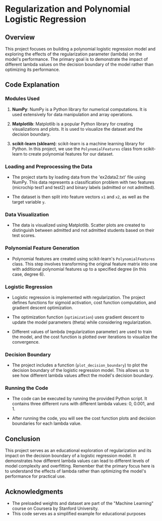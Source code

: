 # Regularization and Polynomial Logistic Regression

## Overview

This project focuses on building a polynomial logistic regression model and exploring the effects of the regularization parameter (lambda) on the model's performance. The primary goal is to demonstrate the impact of different lambda values on the decision boundary of the model rather than optimizing its performance.

## Code Explanation

### Modules Used

1. **NumPy**: NumPy is a Python library for numerical computations. It is used extensively for data manipulation and array operations.

2. **Matplotlib**: Matplotlib is a popular Python library for creating visualizations and plots. It is used to visualize the dataset and the decision boundary.

3. **scikit-learn (sklearn)**: scikit-learn is a machine learning library for Python. In this project, we use the `PolynomialFeatures` class from scikit-learn to create polynomial features for our dataset.

### Loading and Preprocessing the Data

- The project starts by loading data from the 'ex2data2.txt' file using NumPy. This data represents a classification problem with two features (microchip test1 and test2) and binary labels (admitted or not admitted).

- The dataset is then split into feature vectors `x1` and `x2`, as well as the target variable `y`.

### Data Visualization

- The data is visualized using Matplotlib. Scatter plots are created to distinguish between admitted and not admitted students based on their test scores.

### Polynomial Feature Generation

- Polynomial features are created using scikit-learn's `PolynomialFeatures` class. This step involves transforming the original feature matrix into one with additional polynomial features up to a specified degree (in this case, degree 6).

### Logistic Regression

- Logistic regression is implemented with regularization. The project defines functions for sigmoid activation, cost function computation, and gradient descent optimization.

- The optimization function (`optimization`) uses gradient descent to update the model parameters (theta) while considering regularization.

- Different values of lambda (regularization parameter) are used to train the model, and the cost function is plotted over iterations to visualize the convergence.

### Decision Boundary

- The project includes a function (`plot_decision_boundary`) to plot the decision boundary of the logistic regression model. This allows us to see how different lambda values affect the model's decision boundary.

### Running the Code

- The code can be executed by running the provided Python script. It contains three different runs with different lambda values: 0, 0.001, and 1.

- After running the code, you will see the cost function plots and decision boundaries for each lambda value.

## Conclusion

This project serves as an educational exploration of regularization and its impact on the decision boundary of a logistic regression model. It demonstrates how different lambda values can lead to different levels of model complexity and overfitting. Remember that the primary focus here is to understand the effects of lambda rather than optimizing the model's performance for practical use.

## Acknowledgments
- The preloaded weights and dataset are part of the "Machine Learning" course on Coursera by Stanford University.
- This code serves as a simplified example for educational purposes 
